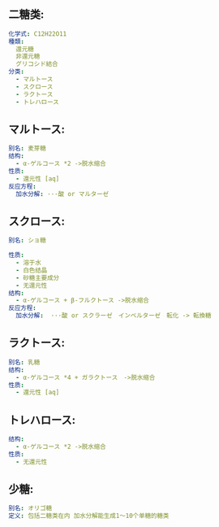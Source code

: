 ## 二糖类:

```yaml
化学式: C12H22O11
種類:
  還元糖
  非還元糖
  グリコシド結合
分类:
  - マルトース
  - スクロース
  - ラクトース
  - トレハロース

```

## マルトース:

```yaml
别名: 麦芽糖
结构:
  - α-ゲルコース *2 ->脱水缩合
性质:
  - 還元性 [aq]
反应方程:
  加水分解: ···酸 or マルターゼ

```

## スクロース:

```yaml
别名: ショ糖

性质:
  - 溶于水
  - 白色结晶
  - 砂糖主要成分
  - 无還元性
结构:
  - α-ゲルコース + β-フルクトース ->脱水缩合
反应方程:
  加水分解:  ···酸 or スクラーゼ　インベルターゼ　転化 -> 転換糖

```

## ラクトース:

```yaml
别名: 乳糖
结构:
  - α-ゲルコース *4 + ガラクトース　->脱水缩合
性质:
  - 還元性 [aq]

```

## トレハロース:

```yaml
结构:
  - α-ゲルコース *2 ->脱水缩合
性质:
  - 无還元性

```

## 少糖:

```yaml
别名: オリゴ糖
定义: 包括二糖类在内 加水分解能生成1～10个单糖的糖类
```